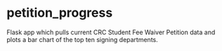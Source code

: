 # petition_progress
Flask app which pulls current CRC Student Fee Waiver Petition data and plots a bar chart of the top ten signing departments.
